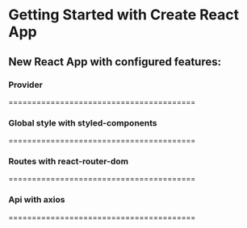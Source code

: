 # Getting Started with Create React App
## New React App with configured features:

### Provider
========================================
### Global style with styled-components
========================================
### Routes with react-router-dom
========================================
### Api with axios
========================================
